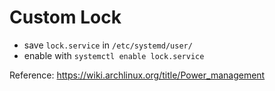 # Custom Lock

- save `lock.service` in `/etc/systemd/user/`
- enable with `systemctl enable lock.service`

Reference: https://wiki.archlinux.org/title/Power_management
